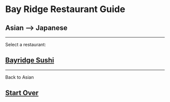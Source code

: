 # Bay Ridge Restaurant Guide
## Asian --> Japanese
---
Select a restaurant:
## [Bayridge Sushi](http://www.brsushi.com/)
---
Back to Asian  
## [Start Over](../home.md)
